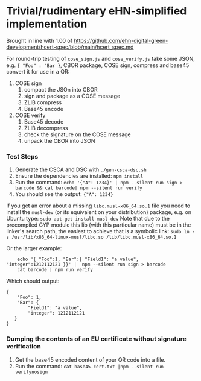 # Trivial/rudimentary eHN-simplified implementation

Brought in line with 1.00 of
	https://github.com/ehn-digital-green-development/hcert-spec/blob/main/hcert_spec.md

For round-trip testing of ```cose_sign.js``` and ```cose_verify.js``` take some
JSON, e.g. ```{ "Foo" : "Bar }```, CBOR package, COSE sign, compress and base45
convert it for use in a QR:

1. COSE sign
   1. compact the JSOn into CBOR
   1. sign and package as a COSE message
   1. ZLIB compress
   1. Base45 encode 
1. COSE verify     
   1. Base45 decode
   1. ZLIB decompress
   1. check the signature on the COSE message
   1. unpack the CBOR into JSON

### Test Steps

1. Generate the CSCA and DSC with ```./gen-csca-dsc.sh```	
1. Ensure the dependencies are installed: ```npm install```
1. Run the command: ```echo '{"A": 1234}' | npm --silent run sign > barcode && cat barcode| npm --silent run verify```
1. You should see the output: ```{"A": 1234}```

If you get an error about a missing `libc.musl-x86_64.so.1` file you need to install the ```musl-dev``` (or its equivalent on your distribution) package, e.g. on Ubuntu type: ```sudo apt-get install musl-dev``` Note that due to the precompiled GYP module this lib (with this particular name) must be in the linker's search path, the easiest to achieve that is a symbolic link: ```sudo ln -s /usr/lib/x86_64-linux-musl/libc.so /lib/libc.musl-x86_64.so.1```

Or the larger example:

```
    echo '{ "Foo":1, "Bar":{ "Field1": "a value",   "integer":1212112121 }}' |  npm --silent run sign > barcode
    cat barcode | npm run verify
```

Which should output:

```
{
    "Foo": 1, 
    "Bar": {
        "Field1": "a value", 
        "integer": 1212112121
   }
}
```
### Dumping the contents of an EU certificate without signature verification

1. Get the base45 encoded content of your QR code into a file.
1. Run the command: ```cat base45-cert.txt |npm --silent run verifynosign```



